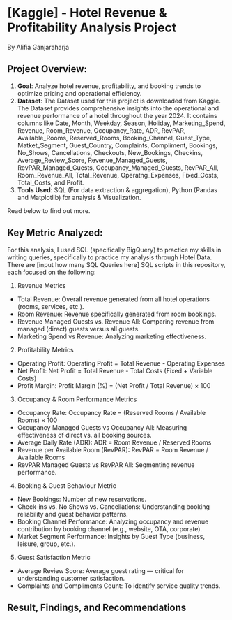 # [Kaggle] - Hotel Revenue & Profitability Analysis Project
By Alifia Ganjaraharja

## Project Overview: 
1. **Goal**: Analyze hotel revenue, profitability, and booking trends to optimize pricing and operational efficiency.
2. **Dataset**: The Dataset used for this project is downloaded from Kaggle. The Dataset provides comprehensive insights into the operational and revenue performance of a hotel throughout the year 2024. It contains columns like Date, Month, Weekday, Season, Holiday, Marketing_Spend, Revenue, Room_Revenue, Occupancy_Rate, ADR, RevPAR, Available_Rooms, Reserved_Rooms, Booking_Channel, Guest_Type, Matket_Segment, Guest_Country, Complaints, Compliment, Bookings, No_Shows, Cancellations, Checkouts, New_Bookings, Checkins, Average_Review_Score, Revenue_Managed_Guests, RevPAR_Managed_Guests, Occupancy_Managed_Guests, RevPAR_All, Room_Revenue_All, Total_Revenue, Operatng_Expenses, Fixed_Costs, Total_Costs, and Profit.
3. **Tools Used**: SQL (For data extraction & aggregation), Python (Pandas and Matplotlib) for analysis & Visualization.

Read below to find out more.

## Key Metric Analyzed:
For this analysis, I used SQL (specifically BigQuery) to practice my skills in writing queries, specifically to practice my analysis through Hotel Data. There are [input how many SQL Queries here] SQL scripts in this repository, each focused on the following:

1. Revenue Metrics
- Total Revenue: Overall revenue generated from all hotel operations (rooms, services, etc.).
- Room Revenue: Revenue specifically generated from room bookings.
- Revenue Managed Guests vs. Revenue All: Comparing revenue from managed (direct) guests versus all guests.
- Marketing Spend vs Revenue: Analyzing marketing effectiveness.

2. Profitability Metrics
- Operating Profit: Operating Profit = Total Revenue - Operating Expenses
- Net Profit: Net Profit = Total Revenue - Total Costs (Fixed + Variable Costs)
- Profit Margin: Profit Margin (%) = (Net Profit / Total Revenue) × 100

3. Occupancy & Room Performance Metrics
- Occupancy Rate: Occupancy Rate = (Reserved Rooms / Available Rooms) × 100
- Occupancy Managed Guests vs Occupancy All: Measuring effectiveness of direct vs. all booking sources.
- Average Daily Rate (ADR): ADR = Room Revenue / Reserved Rooms
- Revenue per Available Room (RevPAR): RevPAR = Room Revenue / Available Rooms
- RevPAR Managed Guests vs RevPAR All: Segmenting revenue performance.

4. Booking & Guest Behaviour Metric
- New Bookings: Number of new reservations.
- Check-ins vs. No Shows vs. Cancellations: Understanding booking reliability and guest behavior patterns.
- Booking Channel Performance: Analyzing occupancy and revenue contribution by booking channel (e.g., website, OTA, corporate).
- Market Segment Performance: Insights by Guest Type (business, leisure, group, etc.).

5. Guest Satisfaction Metric
- Average Review Score: Average guest rating — critical for understanding customer satisfaction.
- Complaints and Compliments Count: To identify service quality trends.

## Result, Findings, and Recommendations

